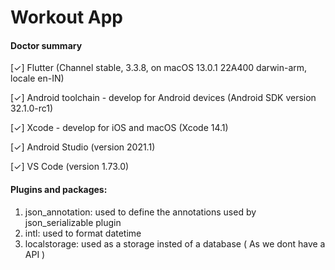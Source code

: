 # Workout App

#### Doctor summary

[✓] Flutter (Channel stable, 3.3.8, on macOS 13.0.1 22A400 darwin-arm, locale en-IN)

[✓] Android toolchain - develop for Android devices (Android SDK version 32.1.0-rc1)

[✓] Xcode - develop for iOS and macOS (Xcode 14.1)

[✓] Android Studio (version 2021.1)

[✓] VS Code (version 1.73.0)


#### Plugins and packages:
1. json_annotation: used to define the annotations used by json_serializable plugin 
2. intl: used to format datetime
3. localstorage: used as a storage insted of a database ( As we dont have a API )